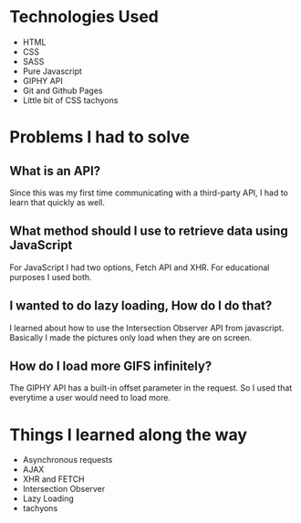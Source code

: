# Technologies Used
* HTML
* CSS
* SASS
* Pure Javascript
* GIPHY API
* Git and Github Pages
* Little bit of CSS tachyons


# Problems I had to solve 

## What is an API?

Since this was my first time communicating with a third-party API, I had to learn that quickly as well.

## What method should I use to retrieve data using JavaScript

For JavaScript I had two options, Fetch API and XHR. For educational purposes I used both.

## I wanted to do lazy loading, How do I do that?

I learned about how to use the Intersection Observer API from javascript. Basically I made the pictures only load when they are on screen.

## How do I load more GIFS infinitely?

The GIPHY API has a built-in offset parameter in the request. So I used that everytime a user would need to load more.


# Things I learned along the way

* Asynchronous requests
* AJAX
* XHR and FETCH
* Intersection Observer
* Lazy Loading 
* tachyons